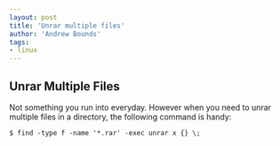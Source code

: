 ```yaml
---
layout: post
title: 'Unrar multiple files'
author: 'Andrew Bounds'
tags:
- linux
---
```


## Unrar Multiple Files

Not something you run into everyday. However when you need to unrar multiple files in a directory, the following command is handy:

```shell
$ find -type f -name '*.rar' -exec unrar x {} \;
```
